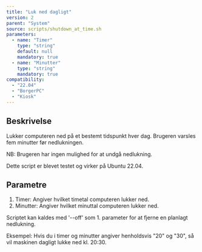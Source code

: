 ```yaml
---
title: "Luk ned dagligt"
version: 2
parent: "System"
source: scripts/shutdown_at_time.sh
parameters:
  - name: "Timer"
    type: "string"
    default: null
    mandatory: true
  - name: "Minutter"
    type: "string"
    mandatory: true
compatibility: 
  - "22.04"
  - "BorgerPC"
  - "Kiosk"
---
```


## Beskrivelse
Lukker computeren ned på et bestemt tidspunkt hver dag.
Brugeren varsles fem minutter før nedlukningen.

NB: Brugeren har ingen mulighed for at undgå nedlukning.

Dette script er blevet testet og virker på Ubuntu 22.04.

## Parametre
1. Timer: Angiver hvilket timetal computeren lukker ned.
2. Minutter: Angiver hvilket minuttal computeren lukker ned.

Scriptet kan kaldes med '--off' som 1. parameter for at fjerne en planlagt nedlukning.

Eksempel:
Hvis du i timer og minutter angiver henholdsvis "20" og "30", så vil maskinen dagligt lukke ned kl. 20:30.
